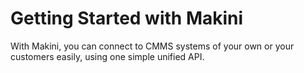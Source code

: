 # Getting Started with Makini

With Makini, you can connect to CMMS systems of your own or your customers easily,
using one simple unified API.




